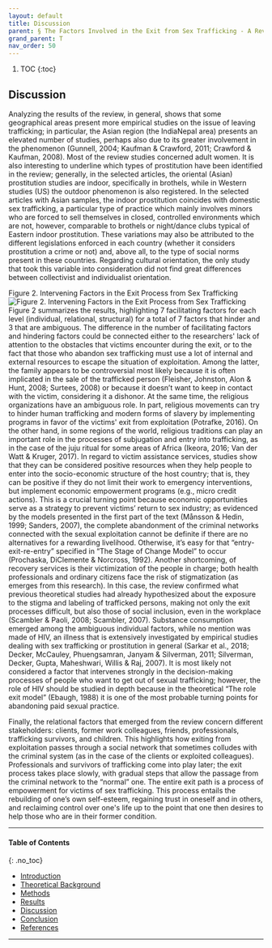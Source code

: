 ```yaml
---
layout: default
title: Discussion
parent: § The Factors Involved in the Exit from Sex Trafficking - A Review 
grand_parent: T 
nav_order: 50 
---
```

<style>
.dont-break-out {
  /* These are technically the same, but use both */
  overflow-wrap: break-word;
  word-wrap: break-word;

     -ms-word-break: break-all;
  /* This is the dangerous one in WebKit, as it breaks things wherever */
  word-break: break-all;
  /* Instead use this non-standard one: */
  word-break: break-word;
}

.youtube-container {
    position: relative;
    width: 100%;
    height: 0;
    padding-bottom: 56.25%;
}
.youtube-video {
    position: absolute;
    top: 0;
    left: 0;
    width: 100%;
    height: 100%;
}

</style>

<div class="dont-break-out" markdown="1">

1. TOC
{:toc}

## Discussion
Analyzing the results of the review, in general, shows that some geographical areas present more empirical studies on the issue of leaving trafficking; in particular, the Asian region (the IndiaNepal area) presents an elevated number of studies, perhaps also due to its greater involvement in the phenomenon (Gunnell, 2004; Kaufman & Crawford, 2011; Crawford & Kaufman, 2008). Most of the review studies concerned adult women. It is also interesting to underline which types of prostitution have been identified in the review; generally, in the selected articles, the oriental (Asian) prostitution studies are indoor, specifically in brothels, while in Western studies (US) the outdoor phenomenon is also registered. In the selected articles with Asian samples, the indoor prostitution coincides with domestic sex trafficking, a particular type of practice which mainly involves minors who are forced to sell themselves in closed, controlled environments which are not, however, comparable to brothels or night/dance clubs typical of Eastern indoor prostitution. These variations may also be attributed to the different legislations enforced in each country (whether it considers prostitution a crime or not) and, above all, to the type of social norms present in these countries. Regarding cultural orientation, the only study that took this variable into consideration did not find great differences between collectivist and individualist orientation.

Figure 2. Intervening Factors in the Exit Process from Sex Trafficking
![Figure 2. Intervening Factors in the Exit Process from Sex Trafficking](https://statics.bsafes.com/images/papers/the-factors-involvoed-in-the-exit-from-sex-trafficking-a-review-fig-2.png)
Figure 2 summarizes the results, highlighting 7 facilitating factors for each level (individual, relational, structural) for a total of 7 factors that hinder and 3 that are ambiguous. The difference in the number of facilitating factors and hindering factors could be connected either to the researchers' lack of attention to the obstacles that victims encounter during the exit, or to the fact that those who abandon sex trafficking must use a lot of internal and external resources to escape the situation of exploitation. Among the latter, the family appears to be controversial most likely because it is often implicated in the sale of the trafficked person (Fleisher, Johnston, Alon & Hunt, 2008; Surtees, 2008) or because it doesn’t want to keep in contact with the victim, considering it a dishonor. At the same time, the religious organizations have an ambiguous role. In part, religious movements can try to hinder human trafficking and modern forms of slavery by implementing programs in favor of the victims' exit from exploitation (Potrafke, 2016). On the other hand, in some regions of the world, religious traditions can play an important role in the processes of subjugation and entry into trafficking, as in the case of the juju ritual for some areas of Africa (Ikeora, 2016; Van der Watt & Kruger, 2017). In regard to victim assistance services, studies show that they can be considered positive resources when they help people to enter into the socio-economic structure of the host country; that is, they can be positive if they do not limit their work to emergency interventions, but implement economic empowerment programs (e.g., micro credit actions). This is a crucial turning point because economic opportunities serve as a strategy to prevent victims’ return to sex industry; as evidenced by the models presented in the first part of the text (Månsson & Hedin, 1999; Sanders, 2007), the complete abandonment of the criminal networks connected with the sexual exploitation cannot be definite if there are no alternatives for a rewarding livelihood. Otherwise, it’s easy for that “entry-exit-re-entry” specified in “The Stage of Change Model” to occur (Prochaska, DiClemente & Norcross, 1992). Another shortcoming, of recovery services is their victimization of the people in charge; both health professionals and ordinary citizens face the risk of stigmatization (as emerges from this research). In this case, the review confirmed what previous theoretical studies had already hypothesized about the exposure to the stigma and labeling of trafficked persons, making not only the exit processes difficult, but also those of social inclusion, even in the workplace (Scambler & Paoli, 2008; Scambler, 2007). Substance consumption emerged among the ambiguous individual factors, while no mention was made of HIV, an illness that is extensively investigated by empirical studies dealing with sex trafficking or prostitution in general (Sarkar et al., 2018; Decker, McCauley, Phuengsamran, Janyam & Silverman, 2011; Silverman, Decker, Gupta, Maheshwari, Willis & Raj, 2007). It is most likely not considered a factor that intervenes strongly in the decision-making processes of people who want to get out of sexual trafficking; however, the role of HIV should be studied in depth because in the theoretical “The role exit model” (Ebaugh, 1988) it is one of the most probable turning points for abandoning paid sexual practice.

Finally, the relational factors that emerged from the review concern different stakeholders: clients, former work colleagues, friends, professionals, trafficking survivors, and children. This highlights how exiting from exploitation passes through a social network that sometimes colludes with the criminal system (as in the case of the clients or exploited colleagues). Professionals and survivors of trafficking come into play later; the exit process takes place slowly, with gradual steps that allow the passage from the criminal network to the “normal” one. The entire exit path is a process of empowerment for victims of sex trafficking. This process entails the rebuilding of one’s own self-esteem, regaining trust in oneself and in others, and reclaiming control over one's life up to the point that one then desires to help those who are in their former condition.

***

#### Table of Contents
{: .no_toc}

<ul><li> <a href="/docs/T/the-factors-involvoed-in-the-exit-from-sex-trafficking-a-review-1/">Introduction</a></li><li> <a href="/docs/T/the-factors-involvoed-in-the-exit-from-sex-trafficking-a-review-2/">Theoretical Background</a></li><li> <a href="/docs/T/the-factors-involvoed-in-the-exit-from-sex-trafficking-a-review-3/">Methods</a></li><li> <a href="/docs/T/the-factors-involvoed-in-the-exit-from-sex-trafficking-a-review-4/">Results</a></li><li> <a href="/docs/T/the-factors-involvoed-in-the-exit-from-sex-trafficking-a-review-5/">Discussion</a></li><li> <a href="/docs/T/the-factors-involvoed-in-the-exit-from-sex-trafficking-a-review-6/">Conclusion</a></li><li> <a href="/docs/T/the-factors-involvoed-in-the-exit-from-sex-trafficking-a-review-7/">References</a></li></ul>

***

</div>
